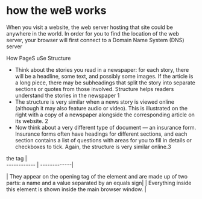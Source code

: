 # how the weB works

> 
  When you visit a website, the web server hosting that site could be anywhere in the world. In order for you to find the location of the web server, your browser will first connect to a Domain Name System (DNS) server


>
  How PageS uSe Structure 
  * Think about the stories you read in a newspaper: for each story, there will be a headline, some text, and possibly some images. If the  article is a long piece, there may be subheadings that split the story into separate sections or quotes from those involved. Structure helps readers understand the stories in the newspaper 1
   * The structure is very similar when a news story is viewed online (although it may also feature audio or video). This is illustrated on the right with a copy of a newspaper alongside the corresponding article on its website. 2
   * Now think about a very different type of document — an insurance form. Insurance forms often have headings for different sections, and each section contains a list of questions with areas for you to fill in details or checkboxes to tick. Again, the structure is very similar online.3


 the tag     |  
------------ | -------------|
     <p>     | They appear on the opening tag of the element and are made up of two parts: a name and a  value separated by an equals sign| 
     <body>  | Everything inside this element is shown inside the main browser window.      |
     <title> | you usually type in the URL of the page you want to visit, or on the tab for that page (if your browser uses tabs to allow you to view multiple pages at the same time).
     <input> |  to create a single line text box for search queries
    




> 

   # h2 note1
    Anything written between the <body> tags will appear in the main browser window .

> # h2 note2
You may know that HTML stands for HyperText Markup Language. The HyperText part refers to the fact that HTML allows you to create links that allow visitors to move from one .

> # h2 note3 

 page to another quickly and easily. A markup language allows you to annotate text, and these annotations provide additional meaning to the contents of a document. 

> 
  Whenever you want to collect information from  X visitors you will need a form, which lives inside a <form> element.

Each form control is given a name, and the text the  X user types in or the values of the options they select are sent to the server.


